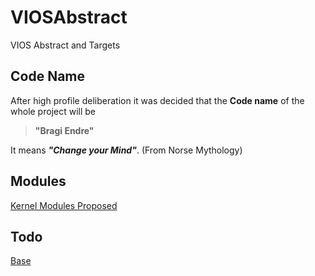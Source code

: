 # VIOSAbstract
VIOS Abstract and Targets

## Code Name
After high profile deliberation it was decided that the **Code name** of the whole project will be

> **"Bragi Endre"**

It means _**"Change your Mind"**_. (From Norse Mythology)

## Modules
[Kernel Modules Proposed](Kernel_Modules.md)


## Todo

[Base](TODO/Base.md)
